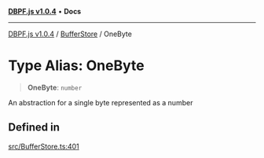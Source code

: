 [**DBPF.js v1.0.4**](../../README.md) • **Docs**

***

[DBPF.js v1.0.4](../../README.md) / [BufferStore](../README.md) / OneByte

# Type Alias: OneByte

> **OneByte**: `number`

An abstraction for a single byte represented as a number

## Defined in

[src/BufferStore.ts:401](https://github.com/anonhostpi/DBPF.js/blob/bec1c7f946ae1882f8cb333f8c038d29cc8e75d8/src/BufferStore.ts#L401)
